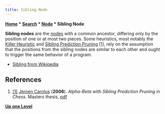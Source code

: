 ```yaml
---
title: Sibling Node
---
```

**[Home](Home "Home") \* [Search](Search "Search") \* [Node](Node "Node") \* Sibling Node**


**Sibling nodes** are the [nodes](Node "Node") with a common ancestor, differing only by the position of one or at most two pieces. Some heuristics, most notably the [Killer Heuristic](Killer_Heuristic "Killer Heuristic") and [Sibling Prediction Pruning](Sibling_Prediction_Pruning "Sibling Prediction Pruning") <a id="cite-note-1" href="#cite-ref-1">[1]</a>, rely on the assumption that the positions from the sibling nodes are similar to each other and ought to trigger the same behavior of a program.






* [Sibling from Wikipedia](https://en.wikipedia.org/wiki/Sibling)


## References


1. <a id="cite-ref-1" href="#cite-note-1">[1]</a> [Jeroen Carolus](Jeroen_Carolus "Jeroen Carolus") (**2006**). *Alpha-Beta with Sibling Prediction Pruning in Chess*. Masters thesis, [pdf](http://homepages.cwi.nl/%7Epaulk/theses/Carolus.pdf)

**[Up one Level](Node "Node")**







 
